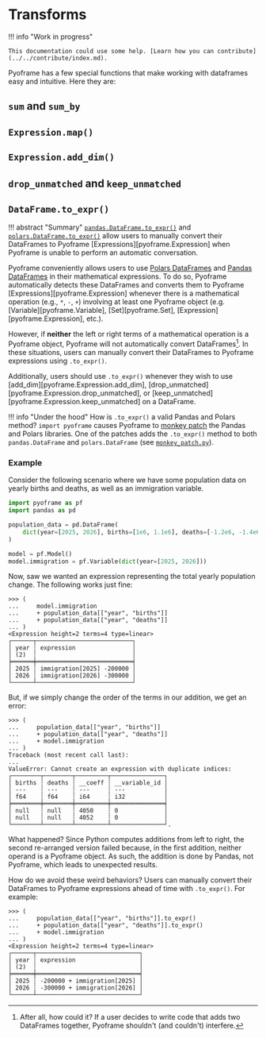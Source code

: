 # Transforms

!!! info "Work in progress"

    This documentation could use some help. [Learn how you can contribute](../../contribute/index.md).

Pyoframe has a few special functions that make working with dataframes easy and intuitive. Here they are:

## `sum` and `sum_by`

## `Expression.map()`

## `Expression.add_dim()`

## `drop_unmatched` and `keep_unmatched`

## `DataFrame.to_expr()`

!!! abstract "Summary"
    [`pandas.DataFrame.to_expr()`](../../reference/pandas.DataFrame.to_expr.md) and [`polars.DataFrame.to_expr()`](../../reference/polars.DataFrame.to_expr.md) allow users to manually convert their DataFrames to Pyoframe [Expressions][pyoframe.Expression] when Pyoframe is unable to perform an automatic conversation.

Pyoframe conveniently allows users to use [Polars DataFrames](https://docs.pola.rs/api/python/stable/reference/dataframe/index.html) and [Pandas DataFrames](https://pandas.pydata.org/pandas-docs/stable/reference/api/pandas.DataFrame.html) in their mathematical expressions. To do so, Pyoframe automatically detects these DataFrames and converts them to Pyoframe [Expressions][pyoframe.Expression] whenever there is a mathematical operation (e.g., `*`, `-`, `+`) involving at least one Pyoframe object (e.g. [Variable][pyoframe.Variable], [Set][pyoframe.Set], [Expression][pyoframe.Expression], etc.).

However, if **neither** the left or right terms of a mathematical operation is a Pyoframe object, Pyoframe will not automatically convert DataFrames[^1]. In these situations, users can manually convert their DataFrames to Pyoframe expressions using `.to_expr()`.

Additionally, users should use `.to_expr()` whenever they wish to use [add_dim][pyoframe.Expression.add_dim], [drop_unmatched][pyoframe.Expression.drop_unmatched], or [keep_unmatched][pyoframe.Expression.keep_unmatched] on a DataFrame.

!!! info "Under the hood"
    How is `.to_expr()` a valid Pandas and Polars method? `import pyoframe` causes Pyoframe to [monkey patch](https://stackoverflow.com/questions/5626193/what-is-monkey-patching) the Pandas and Polars libraries. One of the patches adds the `.to_expr()` method to both `pandas.DataFrame` and `polars.DataFrame` (see [`monkey_patch.py`](https://github.com/Bravos-Power/pyoframe/tree/main/src/pyoframe)).

[^1]: After all, how could it? If a user decides to write code that adds two DataFrames together, Pyoframe shouldn't (and couldn't) interfere.

### Example

Consider the following scenario where we have some population data on yearly births and deaths, as well as an immigration variable.

```python
import pyoframe as pf
import pandas as pd

population_data = pd.DataFrame(
    dict(year=[2025, 2026], births=[1e6, 1.1e6], deaths=[-1.2e6, -1.4e6])
)

model = pf.Model()
model.immigration = pf.Variable(dict(year=[2025, 2026]))
```

Now, saw we wanted an expression representing the total yearly population change. The following works just fine:

```pycon
>>> (
...     model.immigration 
...     + population_data[["year", "births"]] 
...     + population_data[["year", "deaths"]]
... )
<Expression height=2 terms=4 type=linear>
┌──────┬───────────────────────────┐
│ year ┆ expression                │
│ (2)  ┆                           │
╞══════╪═══════════════════════════╡
│ 2025 ┆ immigration[2025] -200000 │
│ 2026 ┆ immigration[2026] -300000 │
└──────┴───────────────────────────┘

```

But, if we simply change the order of the terms in our addition, we get an error:

```pycon
>>> (
...     population_data[["year", "births"]] 
...     + population_data[["year", "deaths"]]
...     + model.immigration 
... )
Traceback (most recent call last):
...
ValueError: Cannot create an expression with duplicate indices:
┌────────┬────────┬─────────┬───────────────┐
│ births ┆ deaths ┆ __coeff ┆ __variable_id │
│ ---    ┆ ---    ┆ ---     ┆ ---           │
│ f64    ┆ f64    ┆ i64     ┆ i32           │
╞════════╪════════╪═════════╪═══════════════╡
│ null   ┆ null   ┆ 4050    ┆ 0             │
│ null   ┆ null   ┆ 4052    ┆ 0             │
└────────┴────────┴─────────┴───────────────┘.

```

What happened? Since Python computes additions from left to right, the second re-arranged version failed because, in the first addition, neither operand is a Pyoframe object. As such, the addition is done by Pandas, not Pyoframe, which leads to unexpected results.

How do we avoid these weird behaviors? Users can manually convert their DataFrames to Pyoframe expressions ahead of time with `.to_expr()`. For example:

```pycon
>>> (
...     population_data[["year", "births"]].to_expr()
...     + population_data[["year", "deaths"]].to_expr()
...     + model.immigration 
... )
<Expression height=2 terms=4 type=linear>
┌──────┬─────────────────────────────┐
│ year ┆ expression                  │
│ (2)  ┆                             │
╞══════╪═════════════════════════════╡
│ 2025 ┆ -200000 + immigration[2025] │
│ 2026 ┆ -300000 + immigration[2026] │
└──────┴─────────────────────────────┘

```
